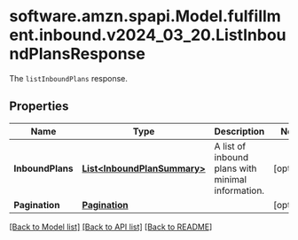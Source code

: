 # software.amzn.spapi.Model.fulfillment.inbound.v2024_03_20.ListInboundPlansResponse
The `listInboundPlans` response.

## Properties

Name | Type | Description | Notes
------------ | ------------- | ------------- | -------------
**InboundPlans** | [**List&lt;InboundPlanSummary&gt;**](InboundPlanSummary.md) | A list of inbound plans with minimal information. | [optional] 
**Pagination** | [**Pagination**](Pagination.md) |  | [optional] 

[[Back to Model list]](../README.md#documentation-for-models) [[Back to API list]](../README.md#documentation-for-api-endpoints) [[Back to README]](../README.md)

